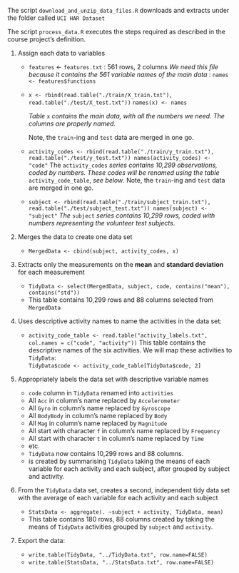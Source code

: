 The script `download_and_unzip_data_files.R` downloads and extracts under the folder called `UCI HAR Dataset`

The script `process_data.R` executes the steps required as described in the course project’s definition.

1. Assign each data to variables
   - `features` <- `features.txt` : 561 rows, 2 columns 
      *We need this file because it contains the 561 variable names of the main data* : 
      `names <- features$functions`
      
   - `x <- rbind(read.table("./train/X_train.txt"), read.table("./test/X_test.txt"))`
      `names(x) <- names`
   
      *Table* `x` *contains the main data, with all the numbers we need. The columns are properly named.*
   
      Note, the `train`-ing and `test` data are merged in one go.
   
   - `activity_codes <- rbind(read.table("./train/y_train.txt"), read.table("./test/y_test.txt"))
      names(activity_codes) <- "code"` 
      The `activity_codes` *series contains 10,299 observations, coded by numbers. These codes will be renamed using the table*  `activity_code_table`, *see below*.
      Note, the `train`-ing and `test` data are merged in one go.
      
   - `subject <- rbind(read.table("./train/subject_train.txt"), read.table("./test/subject_test.txt"))
      names(subject) <- "subject"` 
      *The* `subject` *series contains 10,299 rows, coded with numbers representing the volunteer test subjects*.
   
2. Merges the data to create one data set
   - `MergedData <- cbind(subject, activity_codes, x)`

3. Extracts only the measurements on the **mean** and **standard deviation** for each measurement

   - `TidyData <- select(MergedData, subject, code, contains("mean"), contains("std"))`
   - This table contains 10,299 rows and 88 columns selected from `MergedData` 

4. Uses descriptive activity names to name the activities in the data set:

   - `activity_code_table <- read.table("activity_labels.txt", col.names = c("code", "activity"))` This table contains the descriptive names of the six activities. 
      We will map these activities to `TidyData`:  
      `TidyData$code <- activity_code_table[TidyData$code, 2]`

5. Appropriately labels the data set with descriptive variable names
   - `code` column in `TidyData` renamed into `activities`
   - All `Acc` in column’s name replaced by `Accelerometer`
   - All `Gyro` in column’s name replaced by `Gyroscope`
   - All `BodyBody` in column’s name replaced by `Body`
   - All `Mag` in column’s name replaced by `Magnitude`
   - All start with character `f` in column’s name replaced by `Frequency`
   - All start with character `t` in column’s name replaced by `Time`
   - etc.
   - `TidyData` now contains 10,299 rows and 88 columns.
   -  is created by summarising `TidyData` taking the means of each variable for each activity and each subject, after grouped by subject and activity.

6. From the `TidyData` data set, creates a second, independent  tidy data set with the average of each variable for each activity and  each subject
   - `StatsData <- aggregate(. ~subject + activity, TidyData, mean)`
   - This table contains 180 rows, 88 columns created by taking the means of `TidyData`  activities  grouped by `subject` and `activity`.

7. Export the data:

   - `write.table(TidyData, "../TidyData.txt", row.name=FALSE)`
   - `write.table(StatsData, "../StatsData.txt", row.name=FALSE)`

